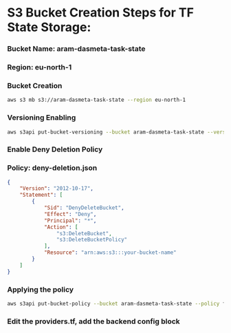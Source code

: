 # S3 Bucket Creation Steps for TF State Storage:

### Bucket Name: aram-dasmeta-task-state
### Region: eu-north-1

### Bucket Creation
```bash
aws s3 mb s3://aram-dasmeta-task-state --region eu-north-1
```
### Versioning Enabling
```bash
aws s3api put-bucket-versioning --bucket aram-dasmeta-task-state --versioning-configuration Status=Enabled
```
### Enable Deny Deletion Policy

### Policy: deny-deletion.json

```json
{
    "Version": "2012-10-17",
    "Statement": [
        {
            "Sid": "DenyDeleteBucket",
            "Effect": "Deny",
            "Principal": "*",
            "Action": [
                "s3:DeleteBucket",
                "s3:DeleteBucketPolicy"
            ],
            "Resource": "arn:aws:s3:::your-bucket-name"
        }
    ]
}
```
### Applying the policy

```bash
aws s3api put-bucket-policy --bucket aram-dasmeta-task-state --policy file://./deny-deletion.json
```
### Edit the providers.tf, add the backend config block


